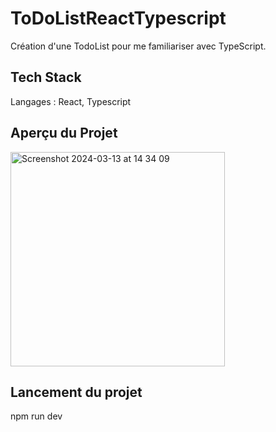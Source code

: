 # ToDoListReactTypescript

Création d'une TodoList pour me familiariser avec TypeScript.

## Tech Stack

Langages : React, Typescript

## Aperçu du Projet

<img width="343" alt="Screenshot 2024-03-13 at 14 34 09" src="https://github.com/thaliawoods/ToDoListReactTypescript/assets/135039431/936f9de0-57b4-409b-8de8-6c6205afc169">

## Lancement du projet

npm run dev
